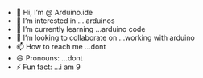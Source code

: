 - 👋 Hi, I’m @ Arduino.ide
- 👀 I’m interested in ... arduinos
- 🌱 I’m currently learning ...arduino code
- 💞️ I’m looking to collaborate on ...working with arduino
- 📫 How to reach me ...dont
- 😄 Pronouns: ...dont
- ⚡ Fun fact: ...i am 9

<!---
arduino is a ✨ special ✨ repository because its `README.md` (this file) appears on your GitHub profile.
You can click the Preview link to take a look at your changes.
--->
